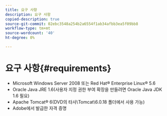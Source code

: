 ```yaml
---
title: 요구 사항
description: 요구 사항
copied-description: true
source-git-commit: 02ebc3548a254b2a6554f1ab34afbb3ea5f09bb8
workflow-type: tm+mt
source-wordcount: '40'
ht-degree: 0%

---
```


# 요구 사항{#requirements}

* Microsoft Windows Server 2008 또는 Red Hat® Enterprise Linux® 5.6
* Oracle Java JRE 1.6(사용자 지정 권한 부여 확장을 만들려면 Oracle Java JDK 1.6 필요)
* Apache Tomcat® 6(DVD의 타사\Tomcat\6.0.18 폴더에서 사용 가능)
* Adobe에서 발급한 자격 증명
